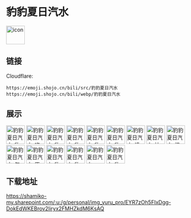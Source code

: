 # 豹豹夏日汽水
<img src="https://emoji.shojo.cn/bili/src/豹豹夏日汽水/icon.png" width="50" height="50" alt="icon">

## 链接
Cloudflare:
```
https://emoji.shojo.cn/bili/src/豹豹夏日汽水
https://emoji.shojo.cn/bili/webp/豹豹夏日汽水
```
## 展示
<img src="https://emoji.shojo.cn/bili/src/豹豹夏日汽水/豹豹夏日汽水-豹内向.png" width="50" height="50" alt="豹豹夏日汽水-豹内向">
<img src="https://emoji.shojo.cn/bili/src/豹豹夏日汽水/豹豹夏日汽水-吃饱饱.png" width="50" height="50" alt="豹豹夏日汽水-吃饱饱">
<img src="https://emoji.shojo.cn/bili/src/豹豹夏日汽水/豹豹夏日汽水-豹可爱.png" width="50" height="50" alt="豹豹夏日汽水-豹可爱">
<img src="https://emoji.shojo.cn/bili/src/豹豹夏日汽水/豹豹夏日汽水-豹抱.png" width="50" height="50" alt="豹豹夏日汽水-豹抱">
<img src="https://emoji.shojo.cn/bili/src/豹豹夏日汽水/豹豹夏日汽水-豹冲.png" width="50" height="50" alt="豹豹夏日汽水-豹冲">
<img src="https://emoji.shojo.cn/bili/src/豹豹夏日汽水/豹豹夏日汽水-豹跌.png" width="50" height="50" alt="豹豹夏日汽水-豹跌">
<img src="https://emoji.shojo.cn/bili/src/豹豹夏日汽水/豹豹夏日汽水-请你吃冰.png" width="50" height="50" alt="豹豹夏日汽水-请你吃冰">
<img src="https://emoji.shojo.cn/bili/src/豹豹夏日汽水/豹豹夏日汽水-柚你真好.png" width="50" height="50" alt="豹豹夏日汽水-柚你真好">
<img src="https://emoji.shojo.cn/bili/src/豹豹夏日汽水/豹豹夏日汽水-橙心橙意.png" width="50" height="50" alt="豹豹夏日汽水-橙心橙意">
<img src="https://emoji.shojo.cn/bili/src/豹豹夏日汽水/豹豹夏日汽水-气爆了.png" width="50" height="50" alt="豹豹夏日汽水-气爆了">
<img src="https://emoji.shojo.cn/bili/src/豹豹夏日汽水/豹豹夏日汽水-原地豹炸.png" width="50" height="50" alt="豹豹夏日汽水-原地豹炸">
<img src="https://emoji.shojo.cn/bili/src/豹豹夏日汽水/豹豹夏日汽水-豹富.png" width="50" height="50" alt="豹豹夏日汽水-豹富">
<img src="https://emoji.shojo.cn/bili/src/豹豹夏日汽水/豹豹夏日汽水-豹哭.png" width="50" height="50" alt="豹豹夏日汽水-豹哭">
<img src="https://emoji.shojo.cn/bili/src/豹豹夏日汽水/豹豹夏日汽水-cool.png" width="50" height="50" alt="豹豹夏日汽水-cool">
<img src="https://emoji.shojo.cn/bili/src/豹豹夏日汽水/豹豹夏日汽水-豹开心.png" width="50" height="50" alt="豹豹夏日汽水-豹开心">

## 下载地址

https://shamiko-my.sharepoint.com/:u:/g/personal/img_yuru_pro/EYR7zOh5FIxDgg-DokEdWKEBrov2liryx2FMHZkdM6KsAQ